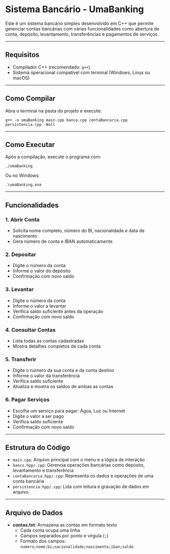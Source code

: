 # Sistema Bancário - UmaBanking

Este é um sistema bancário simples desenvolvido em C++ que permite gerenciar contas bancárias com várias funcionalidades como abertura de conta, depósito, levantamento, transferências e pagamentos de serviços.

---

## Requisitos

- Compilador C++ (recomendado: `g++`)
- Sistema operacional compatível com terminal (Windows, Linux ou macOS)

---

## Como Compilar

Abra o terminal na pasta do projeto e execute:

```
g++ -o umaBanking main.cpp banco.cpp contaBancaria.cpp persistencia.cpp -Wall
```

---

## Como Executar

Após a compilação, execute o programa com:

```
./umaBanking
```

Ou no Windows:

```
.\umaBanking.exe
```

---

## Funcionalidades

### 1. Abrir Conta
- Solicita nome completo, número do BI, nacionalidade e data de nascimento
- Gera número de conta e IBAN automaticamente

### 2. Depositar
- Digite o número da conta
- Informe o valor do depósito
- Confirmação com novo saldo

### 3. Levantar
- Digite o número da conta
- Informe o valor a levantar
- Verifica saldo suficiente antes da operação
- Confirmação com novo saldo

### 4. Consultar Contas
- Lista todas as contas cadastradas
- Mostra detalhes completos de cada conta

### 5. Transferir
- Digite o número da sua conta e da conta destino
- Informe o valor da transferência
- Verifica saldo suficiente
- Atualiza e mostra os saldos de ambas as contas

### 6. Pagar Serviços
- Escolha um serviço para pagar: Água, Luz ou Internet
- Digite o valor a ser pago
- Verifica saldo suficiente
- Confirmação com novo saldo

---

## Estrutura do Código

- `main.cpp`: Arquivo principal com o menu e a lógica de interação
- `banco.hpp/.cpp`: Gerencia operações bancárias como depósito, levantamento e transferência
- `contaBancaria.hpp/.cpp`: Representa os dados e operações de uma conta bancária
- `persistencia.hpp/.cpp`: Lida com leitura e gravação de dados em arquivo

---

## Arquivo de Dados

- **contas.txt**: Armazena as contas em formato texto  
  - Cada conta ocupa uma linha  
  - Campos separados por ponto e vírgula (`;`)  
  - Formato dos campos:  
    `numero;nome;bi;nacionalidade;nascimento;iban;saldo`
